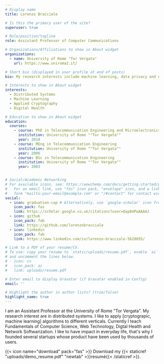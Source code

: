 ```yaml
---
# Display name
title: Lorenzo Bracciale

# Is this the primary user of the site?
superuser: true

# Role/position/tagline
role: Assistant Professor of Computer Communications

# Organizations/Affiliations to show in About widget
organizations:
  - name: University of Rome "Tor Vergata"
    url: https://www.uniroma2.it/

# Short bio (displayed in user profile at end of posts)
bio: My research interests include machine learning, data privacy and eHealth.

# Interests to show in About widget
interests:
  - Distributed Systems
  - Machine Learning
  - Applied Cryptography
  - Digital Health

# Education to show in About widget
education:
  courses:
    - course: PhD in Telecommunication Engineering and Microelectronics
      institution: University of Rome ""Tor Vergata""
      year: 2010
    - course: MEng in Telecommunication Engineering
      institution: University of Rome ""Tor Vergata""
      year: 2006
    - course: BSc in Telecommunication Engineering
      institution: University of Rome ""Tor Vergata""
      year: 2003


# Social/Academic Networking
# For available icons, see: https://wowchemy.com/docs/getting-started/page-builder/#icons
#   For an email link, use "fas" icon pack, "envelope" icon, and a link in the
#   form "mailto:your-email@example.com" or "/#contact" for contact widget.
social:
  - icon: graduation-cap # Alternatively, use `google-scholar` icon from `ai` icon pack
    icon_pack: fas
    link: https://scholar.google.co.uk/citations?user=Qap84PwAAAAJ
  - icon: github
    icon_pack: fab
    link: https://github.com/lorenzobracciale
  - icon: linkedin
    icon_pack: fab
    link: https://www.linkedin.com/in/lorenzo-bracciale-5628855/

# Link to a PDF of your resume/CV.
# To use: copy your resume to `static/uploads/resume.pdf`, enable `ai` icons in `params.toml`,
# and uncomment the lines below.
# - icon: cv
#   icon_pack: ai
#   link: uploads/resume.pdf

# Enter email to display Gravatar (if Gravatar enabled in Config)
email: ''

# Highlight the author in author lists? (true/false)
highlight_name: true
---
```

I am an Assistant Professor at the University of Rome "Tor Vergata". My research interest are in distributed systems. I like to apply [cryptograpic, machine learning] algorithms to different verticals. Currently I teach Fundamentals of Computer Science, Web Technology, Digtal Health and Network Softwarization. I like to have impact in everyday life, that's why I founded several startups whose product have been used by thousands of users.


{{< icon name="download" pack="fas" >}} Download my {{< staticref "uploads/demo_resume.pdf" "newtab" >}}resumé{{< /staticref >}}.
